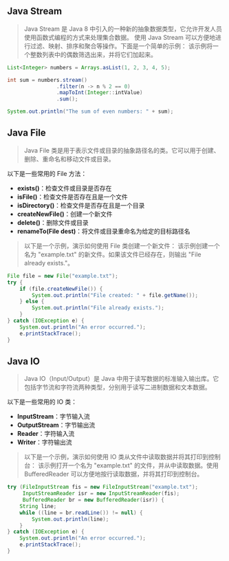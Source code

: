 ## Java Stream
> Java Stream 是 Java 8 中引入的一种新的抽象数据类型，它允许开发人员使用函数式编程的方式来处理集合数据。
> 使用 Java Stream 可以方便地进行过滤、映射、排序和聚合等操作。下面是一个简单的示例：
> 该示例将一个整数列表中的偶数筛选出来，并将它们加起来。

```java
List<Integer> numbers = Arrays.asList(1, 2, 3, 4, 5);

int sum = numbers.stream()
                .filter(n -> n % 2 == 0)
                .mapToInt(Integer::intValue)
                .sum();

System.out.println("The sum of even numbers: " + sum);

```
## Java File
> Java File 类是用于表示文件或目录的抽象路径名的类。它可以用于创建、删除、重命名和移动文件或目录。

以下是一些常用的 File 方法：

- **exists()**：检查文件或目录是否存在
- **isFile()**：检查文件是否存在且是一个文件
- **isDirectory()**：检查文件是否存在且是一个目录
- **createNewFile()**：创建一个新文件
- **delete()**：删除文件或目录
- **renameTo(File dest)**：将文件或目录重命名为给定的目标路径名
> 以下是一个示例，演示如何使用 File 类创建一个新文件：
> 该示例创建一个名为 "example.txt" 的新文件。如果该文件已经存在，则输出 "File already exists."。

```java
File file = new File("example.txt");
try {
    if (file.createNewFile()) {
        System.out.println("File created: " + file.getName());
    } else {
        System.out.println("File already exists.");
    }
} catch (IOException e) {
    System.out.println("An error occurred.");
    e.printStackTrace();
}
```
## Java IO
> Java IO（Input/Output）是 Java 中用于读写数据的标准输入输出库。它包括字节流和字符流两种类型，分别用于读写二进制数据和文本数据。

以下是一些常用的 IO 类：

- **InputStream**：字节输入流
- **OutputStream**：字节输出流
- **Reader**：字符输入流
- **Writer**：字符输出流
> 以下是一个示例，演示如何使用 IO 类从文件中读取数据并将其打印到控制台：
> 该示例打开一个名为 "example.txt" 的文件，并从中读取数据。使用 BufferedReader 可以方便地按行读取数据，并将其打印到控制台。

```java
try (FileInputStream fis = new FileInputStream("example.txt");
     InputStreamReader isr = new InputStreamReader(fis);
     BufferedReader br = new BufferedReader(isr)) {
    String line;
    while ((line = br.readLine()) != null) {
        System.out.println(line);
    }
} catch (IOException e) {
    System.out.println("An error occurred.");
    e.printStackTrace();
}
```
